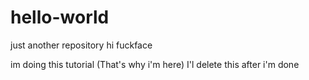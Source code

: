 # hello-world
just another repository
 hi fuckface
 
   im doing this tutorial (That's why i'm here)
   I'l delete this after i'm done
